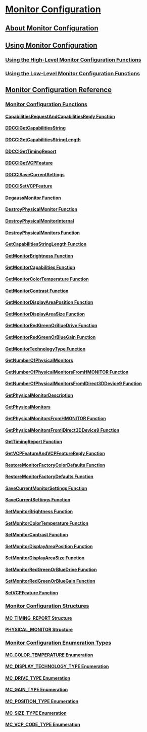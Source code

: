 # [Monitor Configuration](monitor-configuration.md)
## [About Monitor Configuration](about-monitor-configuration.md)
## [Using Monitor Configuration](using-monitor-configuration.md)
### [Using the High-Level Monitor Configuration Functions](using-the-high-level-monitor-configuration-functions.md)
### [Using the Low-Level Monitor Configuration Functions](using-the-low-level-monitor-configuration-functions.md)
## [Monitor Configuration Reference](monitor-configuration-reference.md)
### [Monitor Configuration Functions](monitor-configuration-functions.md)
#### [CapabilitiesRequestAndCapabilitiesReply Function](/windows/win32/content/LowLevelMonitorConfigurationAPI/nf-lowlevelmonitorconfigurationapi-capabilitiesrequestandcapabilitiesreply?branch=dev)
#### [DDCCIGetCapabilitiesString](ddccigetcapabilitiesstring.md)
#### [DDCCIGetCapabilitiesStringLength](ddccigetcapabilitiesstringlength.md)
#### [DDCCIGetTimingReport](ddccigettimingreport.md)
#### [DDCCIGetVCPFeature](ddccigetvcpfeature.md)
#### [DDCCISaveCurrentSettings](ddccisavecurrentsettings.md)
#### [DDCCISetVCPFeature](ddccisetvcpfeature.md)
#### [DegaussMonitor Function](/windows/win32/content/HighLevelMonitorConfigurationAPI/nf-highlevelmonitorconfigurationapi-degaussmonitor?branch=dev)
#### [DestroyPhysicalMonitor Function](/windows/win32/content/PhysicalMonitorEnumerationAPI/nf-physicalmonitorenumerationapi-destroyphysicalmonitor?branch=dev)
#### [DestroyPhysicalMonitorInternal](destroyphysicalmonitorinternal.md)
#### [DestroyPhysicalMonitors Function](/windows/win32/content/PhysicalMonitorEnumerationAPI/nf-physicalmonitorenumerationapi-destroyphysicalmonitors?branch=dev)
#### [GetCapabilitiesStringLength Function](/windows/win32/content/LowLevelMonitorConfigurationAPI/nf-lowlevelmonitorconfigurationapi-getcapabilitiesstringlength?branch=dev)
#### [GetMonitorBrightness Function](/windows/win32/content/HighLevelMonitorConfigurationAPI/nf-highlevelmonitorconfigurationapi-getmonitorbrightness?branch=dev)
#### [GetMonitorCapabilities Function](/windows/win32/content/HighLevelMonitorConfigurationAPI/nf-highlevelmonitorconfigurationapi-getmonitorcapabilities?branch=dev)
#### [GetMonitorColorTemperature Function](/windows/win32/content/HighLevelMonitorConfigurationAPI/nf-highlevelmonitorconfigurationapi-getmonitorcolortemperature?branch=dev)
#### [GetMonitorContrast Function](/windows/win32/content/HighLevelMonitorConfigurationAPI/nf-highlevelmonitorconfigurationapi-getmonitorcontrast?branch=dev)
#### [GetMonitorDisplayAreaPosition Function](/windows/win32/content/HighLevelMonitorConfigurationAPI/nf-highlevelmonitorconfigurationapi-getmonitordisplayareaposition?branch=dev)
#### [GetMonitorDisplayAreaSize Function](/windows/win32/content/HighLevelMonitorConfigurationAPI/nf-highlevelmonitorconfigurationapi-getmonitordisplayareasize?branch=dev)
#### [GetMonitorRedGreenOrBlueDrive Function](/windows/win32/content/HighLevelMonitorConfigurationAPI/nf-highlevelmonitorconfigurationapi-getmonitorredgreenorbluedrive?branch=dev)
#### [GetMonitorRedGreenOrBlueGain Function](/windows/win32/content/HighLevelMonitorConfigurationAPI/nf-highlevelmonitorconfigurationapi-getmonitorredgreenorbluegain?branch=dev)
#### [GetMonitorTechnologyType Function](/windows/win32/content/HighLevelMonitorConfigurationAPI/nf-highlevelmonitorconfigurationapi-getmonitortechnologytype?branch=dev)
#### [GetNumberOfPhysicalMonitors](getnumberofphysicalmonitors.md)
#### [GetNumberOfPhysicalMonitorsFromHMONITOR Function](/windows/win32/content/PhysicalMonitorEnumerationAPI/nf-physicalmonitorenumerationapi-getnumberofphysicalmonitorsfromhmonitor?branch=dev)
#### [GetNumberOfPhysicalMonitorsFromIDirect3DDevice9 Function](/windows/win32/content/PhysicalMonitorEnumerationAPI/nf-physicalmonitorenumerationapi-getnumberofphysicalmonitorsfromidirect3ddevice9?branch=dev)
#### [GetPhysicalMonitorDescription](getphysicalmonitordescription.md)
#### [GetPhysicalMonitors](getphysicalmonitors.md)
#### [GetPhysicalMonitorsFromHMONITOR Function](/windows/win32/content/PhysicalMonitorEnumerationAPI/nf-physicalmonitorenumerationapi-getphysicalmonitorsfromhmonitor?branch=dev)
#### [GetPhysicalMonitorsFromIDirect3DDevice9 Function](/windows/win32/content/PhysicalMonitorEnumerationAPI/nf-physicalmonitorenumerationapi-getphysicalmonitorsfromidirect3ddevice9?branch=dev)
#### [GetTimingReport Function](/windows/win32/content/LowLevelMonitorConfigurationAPI/nf-lowlevelmonitorconfigurationapi-gettimingreport?branch=dev)
#### [GetVCPFeatureAndVCPFeatureReply Function](/windows/win32/content/LowLevelMonitorConfigurationAPI/nf-lowlevelmonitorconfigurationapi-getvcpfeatureandvcpfeaturereply?branch=dev)
#### [RestoreMonitorFactoryColorDefaults Function](/windows/win32/content/HighLevelMonitorConfigurationAPI/nf-highlevelmonitorconfigurationapi-restoremonitorfactorycolordefaults?branch=dev)
#### [RestoreMonitorFactoryDefaults Function](/windows/win32/content/HighLevelMonitorConfigurationAPI/nf-highlevelmonitorconfigurationapi-restoremonitorfactorydefaults?branch=dev)
#### [SaveCurrentMonitorSettings Function](/windows/win32/content/HighLevelMonitorConfigurationAPI/nf-highlevelmonitorconfigurationapi-savecurrentmonitorsettings?branch=dev)
#### [SaveCurrentSettings Function](/windows/win32/content/LowLevelMonitorConfigurationAPI/nf-lowlevelmonitorconfigurationapi-savecurrentsettings?branch=dev)
#### [SetMonitorBrightness Function](/windows/win32/content/HighLevelMonitorConfigurationAPI/nf-highlevelmonitorconfigurationapi-setmonitorbrightness?branch=dev)
#### [SetMonitorColorTemperature Function](/windows/win32/content/HighLevelMonitorConfigurationAPI/nf-highlevelmonitorconfigurationapi-setmonitorcolortemperature?branch=dev)
#### [SetMonitorContrast Function](/windows/win32/content/HighLevelMonitorConfigurationAPI/nf-highlevelmonitorconfigurationapi-setmonitorcontrast?branch=dev)
#### [SetMonitorDisplayAreaPosition Function](/windows/win32/content/HighLevelMonitorConfigurationAPI/nf-highlevelmonitorconfigurationapi-setmonitordisplayareaposition?branch=dev)
#### [SetMonitorDisplayAreaSize Function](/windows/win32/content/HighLevelMonitorConfigurationAPI/nf-highlevelmonitorconfigurationapi-setmonitordisplayareasize?branch=dev)
#### [SetMonitorRedGreenOrBlueDrive Function](/windows/win32/content/HighLevelMonitorConfigurationAPI/nf-highlevelmonitorconfigurationapi-setmonitorredgreenorbluedrive?branch=dev)
#### [SetMonitorRedGreenOrBlueGain Function](/windows/win32/content/HighLevelMonitorConfigurationAPI/nf-highlevelmonitorconfigurationapi-setmonitorredgreenorbluegain?branch=dev)
#### [SetVCPFeature Function](/windows/win32/content/LowLevelMonitorConfigurationAPI/nf-lowlevelmonitorconfigurationapi-setvcpfeature?branch=dev)
### [Monitor Configuration Structures](monitor-configuration-structures.md)
#### [MC_TIMING_REPORT Structure](/windows/win32/content/LowLevelMonitorConfigurationAPI/ns-lowlevelmonitorconfigurationapi-_mc_timing_report?branch=dev)
#### [PHYSICAL_MONITOR Structure](/windows/win32/content/PhysicalMonitorEnumerationAPI/ns-physicalmonitorenumerationapi-_physical_monitor?branch=dev)
### [Monitor Configuration Enumeration Types](monitor-configuration-enumeration-types.md)
#### [MC_COLOR_TEMPERATURE Enumeration](/windows/win32/content/HighLevelMonitorConfigurationAPI/ne-highlevelmonitorconfigurationapi-_mc_color_temperature?branch=dev)
#### [MC_DISPLAY_TECHNOLOGY_TYPE Enumeration](/windows/win32/content/HighLevelMonitorConfigurationAPI/ne-highlevelmonitorconfigurationapi-_mc_display_technology_type?branch=dev)
#### [MC_DRIVE_TYPE Enumeration](/windows/win32/content/HighLevelMonitorConfigurationAPI/ne-highlevelmonitorconfigurationapi-_mc_drive_type?branch=dev)
#### [MC_GAIN_TYPE Enumeration](/windows/win32/content/HighLevelMonitorConfigurationAPI/ne-highlevelmonitorconfigurationapi-_mc_gain_type?branch=dev)
#### [MC_POSITION_TYPE Enumeration](/windows/win32/content/HighLevelMonitorConfigurationAPI/ne-highlevelmonitorconfigurationapi-_mc_position_type?branch=dev)
#### [MC_SIZE_TYPE Enumeration](/windows/win32/content/HighLevelMonitorConfigurationAPI/ne-highlevelmonitorconfigurationapi-_mc_size_type?branch=dev)
#### [MC_VCP_CODE_TYPE Enumeration](/windows/win32/content/LowLevelMonitorConfigurationAPI/ne-lowlevelmonitorconfigurationapi-_mc_vcp_code_type?branch=dev)


